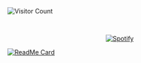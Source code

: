 <img alt="Visitor Count" src="https://count.getloli.com/@fidesosu?name=fidesosu&theme=original-new&padding=7&offset=0&align=top&scale=1.3&pixelated=0&darkmode=auto">

&nbsp;<div align="center"> [![Spotify](https://novatorem.vercel.app/api/spotify?background_color=0d111700&border_color=ffffff00)](https://open.spotify.com/user/fidesosu)
</div>

[![ReadMe Card](https://github-readme-stats.vercel.app/api/pin/?username=fidesosu&theme=transparent&hide_border=true&title_color=FFFAF0&text_color=FDF5E6&icon_color=653024&repo=pixeldrain-userscript)](https://github.com/fidesosu/pixeldrain-userscript)
